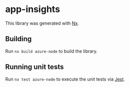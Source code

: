 # app-insights

This library was generated with [Nx](https://nx.dev).

## Building

Run `nx build azure-node` to build the library.

## Running unit tests

Run `nx test azure-node` to execute the unit tests via
[Jest](https://jestjs.io).

